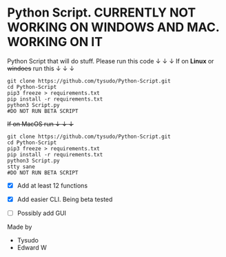 # Python Script. CURRENTLY NOT WORKING ON WINDOWS AND MAC. WORKING ON IT
 Python Script that will do stuff.
 Please run this code ↓ ↓ ↓
If on __Linux__ or ~~windoes~~ run this ↓ ↓ ↓
 ```
 git clone https://github.com/tysudo/Python-Script.git
 cd Python-Script
 pip3 freeze > requirements.txt
 pip install -r requirements.txt
 python3 Script.py
 #DO NOT RUN BETA SCRIPT
 ```
 ~~If on MacOS run ↓ ↓ ↓~~
 
 ```
 git clone https://github.com/tysudo/Python-Script.git
 cd Python-Script
 pip3 freeze > requirements.txt
 pip install -r requirements.txt
 python3 Script.py
 stty sane
 #DO NOT RUN BETA SCRIPT
 ```
 - [x] Add at least 12 functions
 - [x] Add easier CLI. Being beta tested
 - [ ] Possibly add GUI
 

Made by 
- Tysudo
- Edward W



